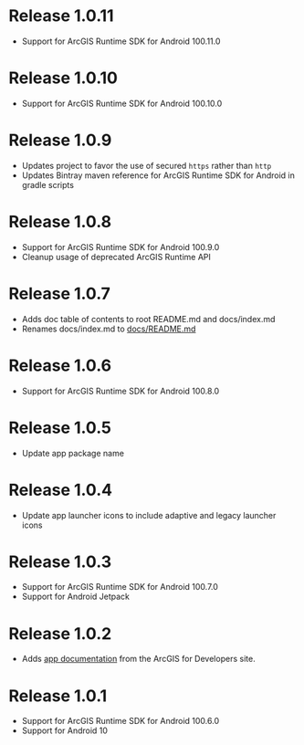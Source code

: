 # Release 1.0.11

- Support for ArcGIS Runtime SDK for Android 100.11.0

# Release 1.0.10

- Support for ArcGIS Runtime SDK for Android 100.10.0

# Release 1.0.9

- Updates project to favor the use of secured `https` rather than `http`
- Updates Bintray maven reference for ArcGIS Runtime SDK for Android in gradle scripts

# Release 1.0.8

- Support for ArcGIS Runtime SDK for Android 100.9.0
- Cleanup usage of deprecated ArcGIS Runtime API

# Release 1.0.7

- Adds doc table of contents to root README.md and docs/index.md
- Renames docs/index.md to [docs/README.md](/docs/README.md)

# Release 1.0.6

- Support for ArcGIS Runtime SDK for Android 100.8.0

# Release 1.0.5

- Update app package name

# Release 1.0.4

- Update app launcher icons to include adaptive and legacy launcher icons

# Release 1.0.3

- Support for ArcGIS Runtime SDK for Android 100.7.0
- Support for Android Jetpack

# Release 1.0.2

- Adds [app documentation](/docs/README.md) from the ArcGIS for Developers site.

# Release 1.0.1

- Support for ArcGIS Runtime SDK for Android 100.6.0
- Support for Android 10
